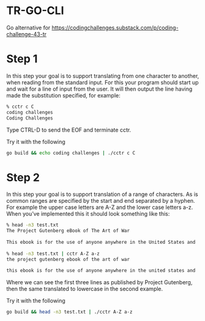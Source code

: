 # TR-GO-CLI
Go alternative for https://codingchallenges.substack.com/p/coding-challenge-43-tr

# Step 1
In this step your goal is to support translating from one character to another, when reading from the standard input. For this your program should start up and wait for a line of input from the user. It will then output the line having made the substitution specified, for example:

```bash
% cctr c C
coding challenges
Coding Challenges
```

Type CTRL-D to send the EOF and terminate cctr.

Try it with the following
```bash
go build && echo coding challenges | ./cctr c C
```

# Step 2
In this step your goal is to support translation of a range of characters. As is common ranges are specified by the start and end separated by a hyphen. For example the upper case letters are A-Z and the lower case letters a-z. When you’ve implemented this it should look something like this:

```bash
% head -n3 test.txt
The Project Gutenberg eBook of The Art of War
    
This ebook is for the use of anyone anywhere in the United States and
 
% head -n3 test.txt | cctr A-Z a-z
the project gutenberg ebook of the art of war
    
this ebook is for the use of anyone anywhere in the united states and
```

Where we can see the first three lines as published by Project Gutenberg, then the same translated to lowercase in the second example.

Try it with the following
```bash
go build && head -n3 test.txt | ./cctr A-Z a-z
```